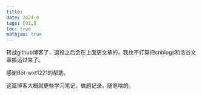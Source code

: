 ```yaml
---
title: 
date: 2024-0
tags: [OI,]
toc: true
mathjax: true
---
```

转战github博客了，退役之后会在上面更文章的，我也不打算把cnblogs和洛谷文章搬运过来了。

感谢Bot-wxt1221的帮助。

这篇博客大概就更些学习笔记，做题记录，随笔啥的。
